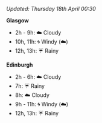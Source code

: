 *Updated: Thursday 18th April 00:30*

**Glasgow**

* 2h - 9h: :cloud: Cloudy
* 10h, 11h: :cyclone: Windy (:cloud:)
* 12h, 13h: :umbrella: Rainy

**Edinburgh**

* 2h - 6h: :cloud: Cloudy
* 7h: :umbrella: Rainy
* 8h: :cloud: Cloudy
* 9h - 11h: :cyclone: Windy (:cloud:)
* 12h, 13h: :umbrella: Rainy
